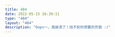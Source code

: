 ```yaml
---
title: 404
date: 2022-05-15 16:39:11
type: "404"
layout: "404"
description: "Oops～，我崩溃了！找不到你想要的页面 :("
---
```


